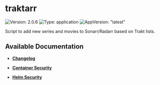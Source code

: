 # traktarr

![Version: 2.0.6](https://img.shields.io/badge/Version-2.0.6-informational?style=flat-square) ![Type: application](https://img.shields.io/badge/Type-application-informational?style=flat-square) ![AppVersion: "latest"](https://img.shields.io/badge/AppVersion-"latest"-informational?style=flat-square)

Script to add new series and movies to Sonarr/Radarr based on Trakt lists.

## Available Documentation

- [**Changelog**](CHANGELOG)

- [**Container Security**](container-security)

- [**Helm Security**](helm-security)

